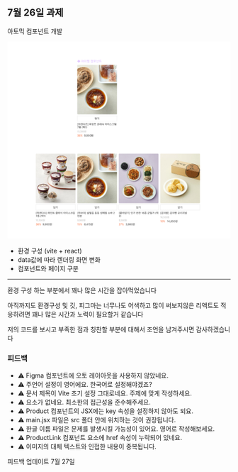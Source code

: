 ## 7월 26일 과제

아토믹 컴포넌트 개발

![아토믹 컴포넌트](image.png)

- 환경 구성 (vite + react)
- data값에 따라 렌더링 화면 변화
- 컴포넌트와 페이지 구분

---

환경 구성 하는 부분에서 꽤나 많은 시간을 잡아먹었습니다

아직까지도 환경구성 및 깃, 피그마는 너무나도 어색하고
많이 써보지않은 리액트도 적응하려면 꽤나 많은 시간과 노력이 필요할거 같습니다

저의 코드를 보시고
부족한 점과 칭찬할 부분에 대해서
조언을 남겨주시면 감사하겠습니다

### 피드백

- ⚠️ Figma 컴포넌트에 오토 레이아웃을 사용하지 않았네요.
- ⚠️ 주언어 설정이 영어에요. 한국어로 설정해야겠죠?
- ⚠️ 문서 제목이 Vite 초기 설정 그대로네요. 주제에 맞게 작성하세요.
- ⚠️ <noscript> 요소가 없네요. 최소한의 접근성을 준수해주세요.
- ⚠️ Product 컴포넌트의 JSX에는 key 속성을 설정하지 않아도 되요.
- ⚠️ main.jsx 파일은 src 폴더 안에 위치하는 것이 권장됩니다.
- ⚠️ 한글 이름 파일은 문제를 발생시킬 가능성이 있어요. 영어로 작성해보세요.
- ⚠️ ProductLink 컴포넌트 <a> 요소에 href 속성이 누락되어 있네요.
- ⚠️ 이미지의 대체 텍스트와 인접한 내용이 중복됩니다.

피드백 업데이트 7월 27일
